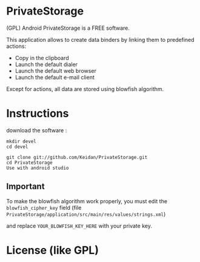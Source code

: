 PrivateStorage
===

(GPL) Android PrivateStorage is a FREE software.

This application allows to create data binders by linking them to predefined actions:
- Copy in the clipboard
- Launch the default dialer
- Launch the default web browser
- Launch the default e-mail client


Except for actions, all data are stored using blowfish algorithm.


Instructions
============


download the software :

	mkdir devel
	cd devel
	
	git clone git://github.com/Keidan/PrivateStorage.git
	cd PrivateStorage
 	Use with android studio 
	
Important
-------
To make the blowfish algorithm work properly, you must edit the ``blowfish_cipher_key`` field (file ``PrivateStorage/application/src/main/res/values/strings.xml``) 

and replace ``YOUR_BLOWFISH_KEY_HERE`` with your private key.


License (like GPL)
==================
